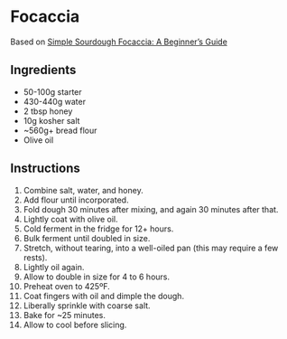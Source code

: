 # Focaccia

Based on [Simple Sourdough Focaccia: A Beginner’s Guide](https://alexandracooks.com/2019/03/22/simple-sourdough-focaccia-a-beginners-guide/print/59147/)

## Ingredients

- 50-100g starter
- 430-440g water
- 2 tbsp honey
- 10g kosher salt
- ~560g+ bread flour
- Olive oil

## Instructions

1. Combine salt, water, and honey.
2. Add flour until incorporated.
3. Fold dough 30 minutes after mixing, and again 30 minutes after that.
4. Lightly coat with olive oil.
5. Cold ferment in the fridge for 12+ hours.
6. Bulk ferment until doubled in size.
7. Stretch, without tearing, into a well-oiled pan (this may require a few rests).
8. Lightly oil again.
9. Allow to double in size for 4 to 6 hours.
10. Preheat oven to 425ºF.
11. Coat fingers with oil and dimple the dough.
12. Liberally sprinkle with coarse salt.
13. Bake for ~25 minutes.
14. Allow to cool before slicing.
